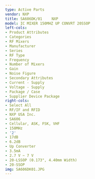 ```yaml
---
type: Active Parts
vendor: NXP
title: SA606DK/01 　　NXP
model: IC MIXER 150MHZ UP CONVRT 20SSOP
left-cols:
- Product Attributes
- Categories
- RF Mixers
- Manufacturer
- Series
- RF Type
- Frequency
- Number of Mixers
- Gain
- Noise Figure
- Secondary Attributes
- Current - Supply
- Voltage - Supply
- Package / Case
- Supplier Device Package
right-cols:
- Select All
- RF/IF and RFID
- NXP USA Inc.
- SA606
- Cellular, ASK, FSK, VHF
- 150MHz
- '2'
- 17dB
- 6.2dB
- Up Converter
- 3.5mA
- 2.7 V ~ 7 V
- 20-LSSOP (0.173", 4.40mm Width)
- 20-SSOP
img: SA606DK01.JPG
---
```

